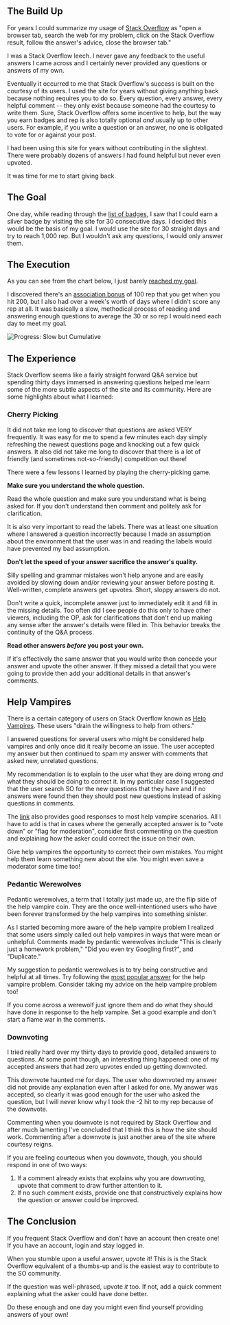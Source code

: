 ## The Build Up

For years I could summarize my usage of [Stack Overflow](http://www.stackoverflow.com) as "open a browser tab, search the web for my problem, click on the Stack Overflow result, follow the answer's advice, close the browser tab." 

I was a Stack Overflow leech. I never gave any feedback to the useful answers I came across and I certainly never provided any questions or answers of my own.

Eventually it occurred to me that Stack Overflow's success is built on the courtesy of its users. I used the site for years without giving anything back because nothing requires you to do so. Every question, every answer, every helpful comment -- they only exist because someone had the courtesy to write them. Sure, Stack Overflow offers some incentive to help, but the way you earn badges and rep is also totally optional *and* usually up to other users. For example, if you write a question or an answer, no one is obligated to vote for or against your post.

I had been using this site for years without contributing in the slightest. There were probably dozens of answers I had found helpful but never even upvoted.

It was time for me to start giving back.

## The Goal

One day, while reading through the [list of badges](http://stackoverflow.com/help/badges), I saw that I could earn a silver badge by visiting the site for 30 consecutive days. I decided this would be the basis of my goal. I would use the site for 30 straight days and try to reach 1,000 rep. But I wouldn't ask any questions, I would only answer them.

## The Execution

As you can see from the chart below, I just barely [reached my goal](http://stackoverflow.com/users/1696044/erik-gillespie).

I discovered there's an [association bonus](http://blog.stackoverflow.com/2009/07/cross-site-account-associations/) of 100 rep that you get when you hit 200, but I also had over a week's worth of days where I didn't score any rep at all. It was basically a slow, methodical process of reading and answering enough questions to average the 30 or so rep I would need each day to meet my goal.

![Progress: Slow but Cumulative](http://technicalrex.files.wordpress.com/2014/07/30daysofanswerschart1.png)

## The Experience

Stack Overflow seems like a fairly straight forward Q&amp;A service but spending thirty days immersed in answering questions helped me learn some of the more subtle aspects of the site and its community. Here are some highlights about what I learned:

### Cherry Picking

It did not take me long to discover that questions are asked VERY frequently. It was easy for me to spend a few minutes each day simply refreshing the newest questions page and knocking out a few quick answers. It also did not take me long to discover that there is a lot of friendly (and sometimes not-so-friendly) competition out there!

There were a few lessons I learned by playing the cherry-picking game.

**Make sure you understand the whole question.**

Read the whole question and make sure you understand what is being asked for. If you don't understand then comment and politely ask for clarification.

It is also very important to read the labels. There was at least one situation where I answered a question incorrectly because I made an assumption about the environment that the user was in and reading the labels would have prevented my bad assumption.

**Don't let the speed of your answer sacrifice the answer's quality.**

Silly spelling and grammar mistakes won't help anyone and are easily avoided by slowing down and/or reviewing your answer before posting it. Well-written, complete answers get upvotes. Short, sloppy answers do not.

Don't write a quick, incomplete answer just to immediately edit it and fill in the missing details. Too often did I see people do this only to have other viewers, including the OP, ask for clarifications that don't end up making any sense after the answer's details were filled in. This behavior breaks the continuity of the Q&amp;A process.

**Read other answers *before* you post your own.**

If it's effectively the same answer that you would write then concede your answer and upvote the other answer. If they missed a detail that you were going to provide then add your additional details in that answer's comments.

## Help Vampires

There is a certain category of users on Stack Overflow known as [Help Vampires](http://meta.stackexchange.com/questions/19665/the-help-vampire-problem). These users "drain the willingness to help from others."

I answered questions for several users who might be considered help vampires and only once did it really become an issue. The user accepted my answer but then continued to spam my answer with comments that asked new, unrelated questions.

My recommendation is to explain to the user what they are doing wrong *and* what they should be doing to correct it. In my particular case I suggested that the user search SO for the new questions that they have and if no answers were found then they should post new questions instead of asking questions in comments.

The [link](http://meta.stackexchange.com/questions/19665/the-help-vampire-problem) also provides good responses to most help vampire scenarios. All I have to add is that in cases where the generally accepted answer is to "vote down" or "flag for moderation", consider first commenting on the question and explaining how the asker could correct the issue on their own.

Give help vampires the opportunity to correct their own mistakes. You might help them learn something new about the site. You might even save a moderator some time too!

### Pedantic Werewolves

Pedantic werewolves, a term that I totally just made up, are the flip side of the help vampire coin. They are the once well-intentioned users who have been forever transformed by the help vampires into something sinister.

As I started becoming more aware of the help vampire problem I realized that some users simply called out help vampires in ways that were mean or unhelpful. Comments made by pedantic werewolves include "This is clearly just a homework problem," "Did you even try Googling first?", and "Duplicate."

My suggestion to pedantic werewolves is to try being constructive and helpful at all times. Try following the [most popular answer](http://meta.stackexchange.com/questions/19665/the-help-vampire-problem#19673) for the help vampire problem. Consider taking my advice on the help vampire problem too!

If you come across a werewolf just ignore them and do what they should have done in response to the help vampire. Set a good example and don't start a flame war in the comments.

### Downvoting

I tried really hard over my thirty days to provide good, detailed answers to questions. At some point though, an interesting thing happened: one of my accepted answers that had zero upvotes ended up getting downvoted.

This downvote haunted me for days. The user who downvoted my answer did not provide any explanation even after I asked for one. My answer was accepted, so clearly it was good enough for the user who asked the question, but I will never know why I took the -2 hit to my rep because of the downvote.

Commenting when you downvote is not required by Stack Overflow and after much lamenting I've concluded that I think this is how the site should work. Commenting after a downvote is just another area of the site where courtesy reigns.

If you are feeling courteous when you downvote, though, you should respond in one of two ways:

1. If a comment already exists that explains why you are downvoting, upvote that comment to draw further attention to it.
2. If no such comment exists, provide one that constructively explains how the question or answer could be improved.

## The Conclusion

If you frequent Stack Overflow and don't have an account then create one! If you have an account, login and stay logged in.

When you stumble upon a useful answer, upvote it! This is is the Stack Overflow equivalent of a thumbs-up and is the easiest way to contribute to the SO community.

If the question was well-phrased, upvote *it* too. If not, add a quick comment explaining what the asker could have done better.

Do these enough and one day you might even find yourself providing answers of your own!